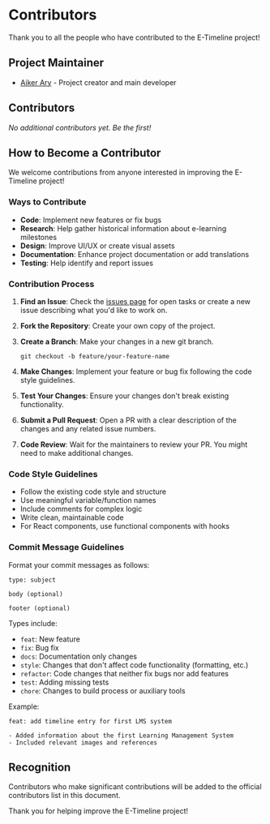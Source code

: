 # Contributors

Thank you to all the people who have contributed to the E-Timeline project!

## Project Maintainer

- [Aiker Ary](https://github.com/aikerary) - Project creator and main developer

## Contributors

<!-- Add contributors in alphabetical order by username -->
<!-- Format: [Username](GitHub Profile Link) - Brief description of contribution -->

*No additional contributors yet. Be the first!*

## How to Become a Contributor

We welcome contributions from anyone interested in improving the E-Timeline project!

### Ways to Contribute

- **Code**: Implement new features or fix bugs
- **Research**: Help gather historical information about e-learning milestones
- **Design**: Improve UI/UX or create visual assets
- **Documentation**: Enhance project documentation or add translations
- **Testing**: Help identify and report issues

### Contribution Process

1. **Find an Issue**: Check the [issues page](https://github.com/aikerary/E-timeline/issues) for open tasks or create a new issue describing what you'd like to work on.

2. **Fork the Repository**: Create your own copy of the project.

3. **Create a Branch**: Make your changes in a new git branch.
   ```
   git checkout -b feature/your-feature-name
   ```

4. **Make Changes**: Implement your feature or bug fix following the code style guidelines.

5. **Test Your Changes**: Ensure your changes don't break existing functionality.

6. **Submit a Pull Request**: Open a PR with a clear description of the changes and any related issue numbers.

7. **Code Review**: Wait for the maintainers to review your PR. You might need to make additional changes.

### Code Style Guidelines

- Follow the existing code style and structure
- Use meaningful variable/function names
- Include comments for complex logic
- Write clean, maintainable code
- For React components, use functional components with hooks

### Commit Message Guidelines

Format your commit messages as follows:
```
type: subject

body (optional)

footer (optional)
```

Types include:
- `feat`: New feature
- `fix`: Bug fix
- `docs`: Documentation only changes
- `style`: Changes that don't affect code functionality (formatting, etc.)
- `refactor`: Code changes that neither fix bugs nor add features
- `test`: Adding missing tests
- `chore`: Changes to build process or auxiliary tools

Example:
```
feat: add timeline entry for first LMS system

- Added information about the first Learning Management System
- Included relevant images and references
```

## Recognition

Contributors who make significant contributions will be added to the official contributors list in this document.

Thank you for helping improve the E-Timeline project!
